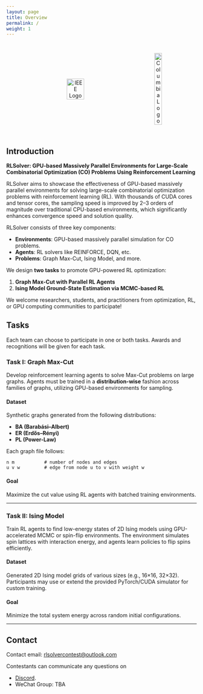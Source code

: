 ```yaml
---
layout: page
title: Overview
permalink: /
weight: 1
---
```


<div style="text-align: center; display: flex; width: 100%; justify-content: space-evenly; align-items: center; gap: 1em; padding: 2em">
  <img style="width: 30%;" src="https://github.com/Open-Finance-Lab/FinRL_Contest_2025/blob/main/docs/assets/logos/ieee-logo.png?raw=true" alt="IEEE Logo">
  <img style="width: 20%;" src="https://github.com/Open-Finance-Lab/FinRL_Contest_2025/blob/main/docs/assets/logos/columbiau.jpeg?raw=true" alt="Columbia Logo">
</div>


## Introduction

**RLSolver: GPU-based Massively Parallel Environments for Large-Scale Combinatorial Optimization (CO) Problems Using Reinforcement Learning**

RLSolver aims to showcase the effectiveness of GPU-based massively parallel environments for solving large-scale combinatorial optimization problems with reinforcement learning (RL). With thousands of CUDA cores and tensor cores, the sampling speed is improved by 2–3 orders of magnitude over traditional CPU-based environments, which significantly enhances convergence speed and solution quality.

RLSolver consists of three key components:
- **Environments**: GPU-based massively parallel simulation for CO problems.
- **Agents**: RL solvers like REINFORCE, DQN, etc.
- **Problems**: Graph Max-Cut, Ising Model, and more.

We design **two tasks** to promote GPU-powered RL optimization:
1. **Graph Max-Cut with Parallel RL Agents**
2. **Ising Model Ground-State Estimation via MCMC-based RL**

We welcome researchers, students, and practitioners from optimization, RL, or GPU computing communities to participate!


## Tasks

Each team can choose to participate in one or both tasks. Awards and recognitions will be given for each task.

### Task I: Graph Max-Cut

Develop reinforcement learning agents to solve Max-Cut problems on large graphs. Agents must be trained in a **distribution-wise** fashion across families of graphs, utilizing GPU-based environments for sampling.

#### Dataset

Synthetic graphs generated from the following distributions:
- **BA (Barabási–Albert)**
- **ER (Erdős–Rényi)**
- **PL (Power-Law)**

Each graph file follows:

```
n m           # number of nodes and edges  
u v w         # edge from node u to v with weight w  
```

#### Goal

Maximize the cut value using RL agents with batched training environments.

---

### Task II: Ising Model

Train RL agents to find low-energy states of 2D Ising models using GPU-accelerated MCMC or spin-flip environments. The environment simulates spin lattices with interaction energy, and agents learn policies to flip spins efficiently.

#### Dataset

Generated 2D Ising model grids of various sizes (e.g., 16×16, 32×32). Participants may use or extend the provided PyTorch/CUDA simulator for custom training.

#### Goal

Minimize the total system energy across random initial configurations.

---


## Contact
Contact email: rlsolvercontest@outlook.com

Contestants can communicate any questions on 
* [Discord](https://discord.gg/QekXz9V63p).
* WeChat Group: TBA
<div style="text-align: center; display: flex; width: 100%; justify-content: space-evenly; align-items: left; gap: 1em; padding: 2em">
</div>




